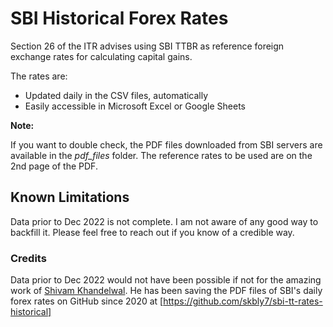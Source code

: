 # SBI Historical Forex Rates

Section 26 of the ITR advises using SBI TTBR as reference foreign exchange rates for calculating capital gains.

The rates are:

- Updated daily in the CSV files, automatically
- Easily accessible in Microsoft Excel or Google Sheets

**Note:**

If you want to double check, the PDF files downloaded from SBI servers are available in the *pdf_files* folder. The reference rates to be used are on the 2nd page of the PDF.

## Known Limitations

Data prior to Dec 2022 is not complete. I am not aware of any good way to backfill it. Please feel free to reach out if you know of a credible way.

### Credits

Data prior to Dec 2022 would not have been possible if not for the amazing work of [Shivam Khandelwal](https://github.com/skbly7). He has been saving the PDF files of SBI's daily forex rates on GitHub since 2020 at [https://github.com/skbly7/sbi-tt-rates-historical]